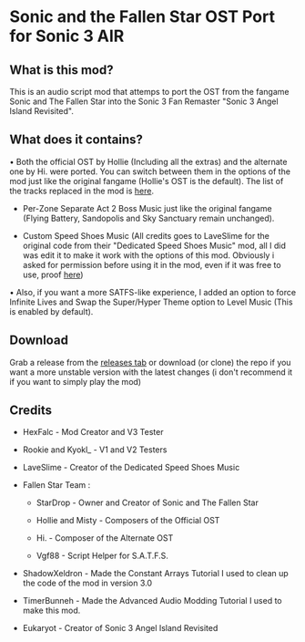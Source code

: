 # Sonic and the Fallen Star OST Port for Sonic 3 AIR
## What is this mod?

This is an audio script mod that attemps to port the OST from the fangame Sonic and The Fallen Star into the Sonic 3 Fan Remaster "Sonic 3 Angel Island Revisited".

## What does it contains?

• Both the official OST by Hollie (Including all the extras) and the alternate one by Hi. were ported. You can switch between them in the options of the mod just like the original fangame (Hollie's OST is the default). The list of the tracks replaced in the mod is [here](TRACKS-LIST.MD).
 
- Per-Zone Separate Act 2 Boss Music just like the original fangame (Flying Battery, Sandopolis and Sky Sanctuary remain unchanged).

- Custom Speed Shoes Music (All credits goes to LaveSlime for the original code from their "Dedicated Speed Shoes Music" mod, all I did was edit it to make it work with the options of this mod. Obviously i asked for permission before using it in the mod, even if it was free to use, proof [here](https://raw.githubusercontent.com/Hexfalc/SATFS-OST-PORT-S3AIR/main/images/Screenshot_2023-03-30-21-37-00-50_40deb401b9ffe8e1df2f1cc5ba480b12.jpg))
 

• Also, if you want a more SATFS-like experience, I added an option to force Infinite Lives and Swap the Super/Hyper Theme option to Level Music (This is enabled by default).


## Download

Grab a release from the [releases tab](https://github.com/Hexfalc/SATFS-OST-PORT-S3AIR/releases) or download (or clone) the repo if you want a more unstable version with the latest changes (i don't recommend it if you want to simply play the mod) 

## Credits 
 - HexFalc - Mod Creator and V3 Tester
 
 - Rookie and Kyokl_ - V1 and V2 Testers

 - LaveSlime - Creator of the Dedicated Speed Shoes Music 
 
 - Fallen Star Team :
   - StarDrop - Owner and Creator of Sonic and The Fallen Star

   - Hollie and Misty - Composers of the Official OST
 
   - Hi. - Composer of the Alternate OST 

   - Vgf88 - Script Helper for S.A.T.F.S.

 - ShadowXeldron - Made the Constant Arrays Tutorial I used to clean up the code of the mod in version 3.0 

 - TimerBunneh - Made the Advanced Audio Modding Tutorial I used to make this mod.

 - Eukaryot - Creator of Sonic 3 Angel Island Revisited


